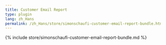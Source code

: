 ```yaml
---
title: Customer Email Report
type: plugin
lang: zh_Hans
permalink: /zh_Hans/store/simonschaufi-customer-email-report-bundle.html
---
```


{% include store/simonschaufi-customer-email-report-bundle.md %}
